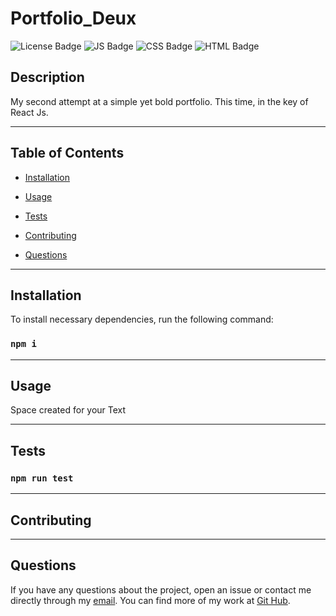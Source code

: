 
  # Portfolio_Deux
  ![License Badge](https://img.shields.io/badge/License-MIT-blue) 
  ![JS Badge](https://img.shields.io/badge/JavaScript-49.9%25-yellow)
  ![CSS Badge](https://img.shields.io/badge/CSS-26.6%25-purple)
  ![HTML Badge](https://img.shields.io/badge/HTML-23.5%25-red)
  
  ## Description

  My second attempt at a simple yet bold portfolio. This time, in the key of React Js.


---
  ## Table of Contents
  
  * [Installation](#installastion)

  * [Usage](#usage)

  * [Tests](#tests)

  * [Contributing](#contributing)

  * [Questions](#questions)


---
  ## Installation

  To install necessary dependencies, run the following command:
  
  ### ```npm i```


---
  ## Usage
 
  Space created for your Text


---  
  ## Tests

  ### ```npm run test```


---  
  ## Contributing

  

  
---  
  ## Questions
  
  If you have any questions about the project, open an issue or contact me directly through my [email](mailto:weekdaypablo@gmail.com).
  You can find more of my work at [Git Hub](https://github.com/pabloivanjuarez).

